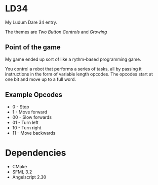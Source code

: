 LD34
=====

My Ludum Dare 34 entry.

The themes are *Two Button Controls* and *Growing*

Point of the game
-----------------

My game ended up sort of like a rythm-based programming game.

You control a robot that performs a series of tasks, all by passing it instructions in the form of variable length opcodes.
The opcodes start at one bit and move up to a full word.

Example Opcodes
---------------

- 0 - Stop
- 1 - Move forward
- 00 - Slow forwards
- 01 - Turn left
- 10 - Turn right
- 11 - Move backwards

Dependencies
============

- CMake
- SFML 3.2
- Angelscript 2.30
